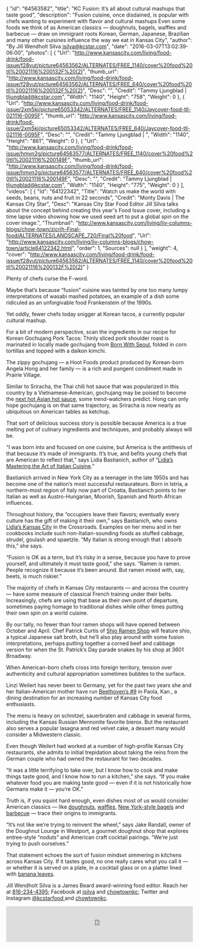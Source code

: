 {
  "id": "64563582",
  "title": "KC Fusion: It’s all about cultural mashups that taste good",
  "description": "Fusion cuisine, once disdained, is popular with chefs wanting to experiment with flavor and cultural mashups Even some foods we think of as American classics — doughnuts, bagels, waffles and barbecue — draw on immigrant roots Korean, German, Japanese, Brazilian and many other cuisines influence the way we eat in Kansas City",
  "author": "By Jill Wendholt Silva jsilva@kcstar.com",
  "date": "2016-03-07T13:02:39-06:00",
  "photos": [
    {
      "Url": "http://www.kansascity.com/living/food-drink/food-issue/f28vut/picture64563562/ALTERNATES/FREE_1140/cover%20food%20tll%20021116%200132F%20(2)",
      "thumb_url": "http://www.kansascity.com/living/food-drink/food-issue/f28vut/picture64563562/ALTERNATES/FREE_640/cover%20food%20tll%20021116%200132F%20(2)",
      "Desc": "",
      "Credit": "Tammy Ljungblad | tljungblad@kcstar.com",
      "Width": "1140",
      "Height": "758",
      "Weight": 0
    },
    {
      "Url": "http://www.kansascity.com/living/food-drink/food-issue/2xm5kj/picture65053342/ALTERNATES/FREE_1140/Jaycover-food-tll-021116-0095F",
      "thumb_url": "http://www.kansascity.com/living/food-drink/food-issue/2xm5kj/picture65053342/ALTERNATES/FREE_640/Jaycover-food-tll-021116-0095F",
      "Desc": "",
      "Credit": "Tammy Ljungblad | ",
      "Width": "1140",
      "Height": "861",
      "Weight": 0
    },
    {
      "Url": "http://www.kansascity.com/living/food-drink/food-issue/hmvn2g/picture64563577/ALTERNATES/FREE_1140/cover%20food%20tll%20021116%200149F",
      "thumb_url": "http://www.kansascity.com/living/food-drink/food-issue/hmvn2g/picture64563577/ALTERNATES/FREE_640/cover%20food%20tll%20021116%200149F",
      "Desc": "",
      "Credit": "Tammy Ljungblad | tljungblad@kcstar.com",
      "Width": "1140",
      "Height": "775",
      "Weight": 0
    }
  ],
  "videos": [
    {
      "Id": "64122342",
      "Title": "Watch us make the world with seeds, beans, nuts and fruit in 22 seconds",
      "Credit": "Monty Davis | The Kansas City Star",
      "Desc": "Kansas City Star Food Editor Jill Silva talks about the concept behind creating this year's Food Issue cover, including a time lapse video showing how we used seed art to put a global spin on the cover image.",
      "Thumbnail": "http://www.kansascity.com/living/liv-columns-blogs/chow-town/zicrih-Final-food/ALTERNATES/LANDSCAPE_720/Final%20food",
      "Url": "http://www.kansascity.com/living/liv-columns-blogs/chow-town/article64122342.html",
      "order": 1,
      "Sources": null
    }
  ],
  "weight": 4,
  "cover": "http://www.kansascity.com/living/food-drink/food-issue/f28vut/picture64563562/ALTERNATES/FREE_1140/cover%20food%20tll%20021116%200132F%20(2)"
}

<p>Plenty of chefs curse the F-word.</p>
<p>Maybe that’s because “fusion” cuisine was tainted by one too many lumpy interpretations of wasabi mashed potatoes, an example of a dish some ridiculed as an unforgivable food Frankenstein of the 1990s.</p>
<p>Yet oddly, fewer chefs today snigger at Korean tacos, a currently popular cultural mashup.</p>
<p>For a bit of modern perspective, scan the ingredients in our recipe for Korean Gochujang Pork Tacos: Thinly sliced pork shoulder roast is marinated in locally made gochujang from <a href="http://www.bornwithseoul.com/" target="_blank" title="">Born With Seoul</a>, folded in corn tortillas and topped with a daikon kimchi.</p>
<p>The zippy gochujang — a Hoot Foods product produced by Korean-born Angela Hong and her family — is a rich and pungent condiment made in Prairie Village.</p>
<p>Similar to Sriracha, the Thai chili hot sauce that was popularized in this country by a Vietnamese-American, gochujang may be poised to become the <a href="http://www.kansascity.com/living/food-drink/article6106386.html" target="_blank" title="">next hot Asian hot sauce</a>, some trend-watchers predict. Hong can only hope gochujang is on that same trajectory, as Sriracha is now nearly as ubiquitous on American tables as ketchup.</p>
<p>That sort of delicious success story is possible because America is a true melting pot of culinary ingredients and techniques, and probably always will be.</p>
<p>“I was born into and focused on one cuisine, but America is the antithesis of that because it’s made of immigrants. It’s true, and befits young chefs that are American to reflect that,” says Lidia Bastianich, author of “<a href="http://www.amazon.com/Lidias-Mastering-Art-Italian-Cuisine/dp/0385349467" target="_blank" title="">Lidia’s Mastering the Art of Italian Cuisine</a>.” </p>
<p>Bastianich arrived in New York City as a teenager in the late 1950s and has become one of the nation’s most successful restaurateurs. Born in Istria, a northern-most region of Italy now part of Croatia, Bastianich points to her Italian as well as Austro-Hungarian, Moorish, Spanish and North African influences.</p>
<p>Throughout history, the “occupiers leave their flavors; eventually every culture has the gift of making it their own,” says Bastianich, who owns <a href="http://www.lidias-kc.com/" target="_blank" title="">Lidia’s Kansas City</a> in the Crossroads. Examples on her menu and in her cookbooks include such non-Italian-sounding foods as stuffed cabbage, strudel, goulash and spaetzle. “My Italian is strong enough that I absorb this,” she says.</p>
<p>“Fusion is OK as a term, but it’s risky in a sense, because you have to prove yourself, and ultimately it must taste good,” she says. “Ramen is ramen. People recognize it because it’s been around. But ramen mixed with, say, beets, is much riskier.”</p>
<p>The majority of chefs in Kansas City restaurants — and across the country — have some measure of classical French training under their belts. Increasingly, chefs are using that base as their own point of departure, sometimes paying homage to traditional dishes while other times putting their own spin on a world cuisine.</p>
<p>By our tally, no fewer than four ramen shops will have opened between October and April. Chef Patrick Curtis of <a href="https://www.facebook.com/Shio-Ramen-Shop-977603652323326/info#!/Shio-Ramen-Shop-977603652323326/info?tab=overview" target="_blank" title="">Shio Ramen Shop</a> will feature shio, a typical Japanese salt broth, but he’ll also play around with some fusion interpretations, perhaps putting together a corned beef and cabbage version for when the St. Patrick’s Day parade snakes by his shop at 3601 Broadway.</p>
<p>When American-born chefs cross into foreign territory, tension over authenticity and cultural appropriation sometimes bubbles to the surface.</p>
<p>Linzi Weilert has never been to Germany, yet for the past two years she and her Italian-American mother have run <a href="http://www.beethovens9.com/" target="_blank" title="">Beethoven’s #9</a> in Paola, Kan., a dining destination for an increasing number of Kansas City food enthusiasts.</p>
<p>The menu is heavy on schnitzel, sauerbraten and cabbage in several forms, including the Kansas Russian Mennonite favorite bierox. But the restaurant also serves a popular lasagna and red velvet cake, a dessert many would consider a Midwestern classic.</p>
<p>Even though Weilert had worked at a number of high-profile Kansas City restaurants, she admits to initial trepidation about taking the reins from the German couple who had owned the restaurant for two decades.</p>
<p>“It was a little terrifying to take over, but I know how to cook and make things taste good, and I know how to run a kitchen,” she says. “If you make whatever food you are making taste good — even if it is not historically how Germans make it — you’re OK.”</p>
<p>Truth is, if you squint hard enough, even dishes most of us would consider American classics — like <a href="http://doughnutlounge.com/" target="_blank" title="">doughnuts</a>, <a href="https://www.facebook.com/wafflelfk/" target="_blank" title="">waffles</a>, <a href="http://www.meshuggahbagels.com/" target="_blank" title="">New York-style bagels</a> and <a href="http://www.amazon.com/Barbecue-Lovers-Kansas-City-Style/dp/1493001582" target="_blank" title="">barbecue</a> — trace their origins to immigrants.</p>
<p>“It’s not like we’re trying to reinvent the wheel,” says Jake Randall, owner of the Doughnut Lounge in Westport, a gourmet doughnut shop that explores entree-style “noduts” and American craft cocktail pairings. “We’re just trying to push ourselves.”</p>
<p>That statement echoes the sort of fusion mindset simmering in kitchens across Kansas City. If it tastes good, no one really cares what you call it — or whether it is served on a plate, in a cocktail glass or on a platter lined with <a href="http://www.amazon.com/Barbecue-Lovers-Kansas-City-Style/dp/1493001582" target="_blank" title="">banana leaves</a>.</p>
<div class="ng_endnote_contact"><p>Jill Wendholt Silva is a James Beard award-winning food editor. Reach her at <a href="tel:816-234-4395" title="tel:816-234-4395">816-234-4395</a>; Facebook at <a href="https://www.facebook.com/jillwendholtsilva?fref=ts" target="_blank" title="">jsilva</a> and <a href="https://www.facebook.com/search/top/?q=chowtownkc" target="_blank" title="">chowtownkc</a>; Twitter and Instagram <a href="https://twitter.com/kcstarfood" target="_blank" title="">@kcstarfood </a>and <a href="https://twitter.com/search?q=chowtownkc&amp;src=typd" target="_blank" title="">chowtownkc</a>.</p>
</div>

<iframe frameborder="0" height="96px" src="http://projects.kansascity.com/2016/food-issue/widget/" width="100%"></iframe>

